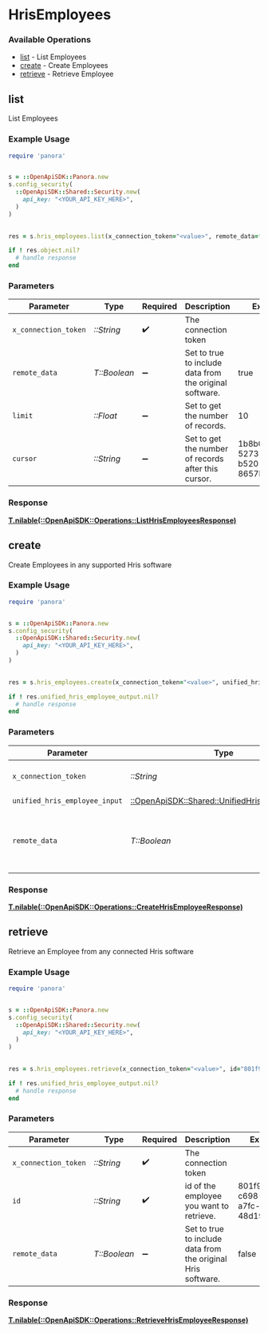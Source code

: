 # HrisEmployees


### Available Operations

* [list](#list) - List Employees
* [create](#create) - Create Employees
* [retrieve](#retrieve) - Retrieve Employee

## list

List Employees

### Example Usage

```ruby
require 'panora'


s = ::OpenApiSDK::Panora.new
s.config_security(
  ::OpenApiSDK::Shared::Security.new(
    api_key: "<YOUR_API_KEY_HERE>",
  )
)

    
res = s.hris_employees.list(x_connection_token="<value>", remote_data=true, limit=10.0, cursor="1b8b05bb-5273-4012-b520-8657b0b90874")

if ! res.object.nil?
  # handle response
end

```

### Parameters

| Parameter                                               | Type                                                    | Required                                                | Description                                             | Example                                                 |
| ------------------------------------------------------- | ------------------------------------------------------- | ------------------------------------------------------- | ------------------------------------------------------- | ------------------------------------------------------- |
| `x_connection_token`                                    | *::String*                                              | :heavy_check_mark:                                      | The connection token                                    |                                                         |
| `remote_data`                                           | *T::Boolean*                                            | :heavy_minus_sign:                                      | Set to true to include data from the original software. | true                                                    |
| `limit`                                                 | *::Float*                                               | :heavy_minus_sign:                                      | Set to get the number of records.                       | 10                                                      |
| `cursor`                                                | *::String*                                              | :heavy_minus_sign:                                      | Set to get the number of records after this cursor.     | 1b8b05bb-5273-4012-b520-8657b0b90874                    |


### Response

**[T.nilable(::OpenApiSDK::Operations::ListHrisEmployeesResponse)](../../models/operations/listhrisemployeesresponse.md)**


## create

Create Employees in any supported Hris software

### Example Usage

```ruby
require 'panora'


s = ::OpenApiSDK::Panora.new
s.config_security(
  ::OpenApiSDK::Shared::Security.new(
    api_key: "<YOUR_API_KEY_HERE>",
  )
)

    
res = s.hris_employees.create(x_connection_token="<value>", unified_hris_employee_input=::OpenApiSDK::Shared::UnifiedHrisEmployeeInput.new(), remote_data=false)

if ! res.unified_hris_employee_output.nil?
  # handle response
end

```

### Parameters

| Parameter                                                                                         | Type                                                                                              | Required                                                                                          | Description                                                                                       |
| ------------------------------------------------------------------------------------------------- | ------------------------------------------------------------------------------------------------- | ------------------------------------------------------------------------------------------------- | ------------------------------------------------------------------------------------------------- |
| `x_connection_token`                                                                              | *::String*                                                                                        | :heavy_check_mark:                                                                                | The connection token                                                                              |
| `unified_hris_employee_input`                                                                     | [::OpenApiSDK::Shared::UnifiedHrisEmployeeInput](../../models/shared/unifiedhrisemployeeinput.md) | :heavy_check_mark:                                                                                | N/A                                                                                               |
| `remote_data`                                                                                     | *T::Boolean*                                                                                      | :heavy_minus_sign:                                                                                | Set to true to include data from the original Hris software.                                      |


### Response

**[T.nilable(::OpenApiSDK::Operations::CreateHrisEmployeeResponse)](../../models/operations/createhrisemployeeresponse.md)**


## retrieve

Retrieve an Employee from any connected Hris software

### Example Usage

```ruby
require 'panora'


s = ::OpenApiSDK::Panora.new
s.config_security(
  ::OpenApiSDK::Shared::Security.new(
    api_key: "<YOUR_API_KEY_HERE>",
  )
)

    
res = s.hris_employees.retrieve(x_connection_token="<value>", id="801f9ede-c698-4e66-a7fc-48d19eebaa4f", remote_data=false)

if ! res.unified_hris_employee_output.nil?
  # handle response
end

```

### Parameters

| Parameter                                                    | Type                                                         | Required                                                     | Description                                                  | Example                                                      |
| ------------------------------------------------------------ | ------------------------------------------------------------ | ------------------------------------------------------------ | ------------------------------------------------------------ | ------------------------------------------------------------ |
| `x_connection_token`                                         | *::String*                                                   | :heavy_check_mark:                                           | The connection token                                         |                                                              |
| `id`                                                         | *::String*                                                   | :heavy_check_mark:                                           | id of the employee you want to retrieve.                     | 801f9ede-c698-4e66-a7fc-48d19eebaa4f                         |
| `remote_data`                                                | *T::Boolean*                                                 | :heavy_minus_sign:                                           | Set to true to include data from the original Hris software. | false                                                        |


### Response

**[T.nilable(::OpenApiSDK::Operations::RetrieveHrisEmployeeResponse)](../../models/operations/retrievehrisemployeeresponse.md)**

